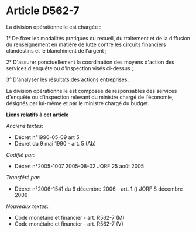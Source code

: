 # Article D562-7

La division opérationnelle est chargée :

1° De fixer les modalités pratiques du recueil, du traitement et de la diffusion du renseignement en matière de lutte contre
les circuits financiers clandestins et le blanchiment de l'argent ;

2° D'assurer ponctuellement la coordination des moyens d'action des services d'enquête ou d'inspection visés ci-dessus ;

3° D'analyser les résultats des actions entreprises.

La division opérationnelle est composée de responsables des services d'enquête ou d'inspection relevant du ministre chargé de
l'économie, désignés par lui-même et par le ministre chargé du budget.

**Liens relatifs à cet article**

_Anciens textes_:

  - Décret n°1990-05-09 art 5
  - Décret du 9 mai 1990 - art. 5 (Ab)

_Codifié par_:

  - Décret n°2005-1007 2005-08-02 JORF 25 août 2005

_Transféré par_:

  - Décret n°2006-1541 du 6 décembre 2006 - art. 1 () JORF 8 décembre 2006

_Nouveaux textes_:

  - Code monétaire et financier - art. R562-7 (M)
  - Code monétaire et financier - art. R562-7 (V)

